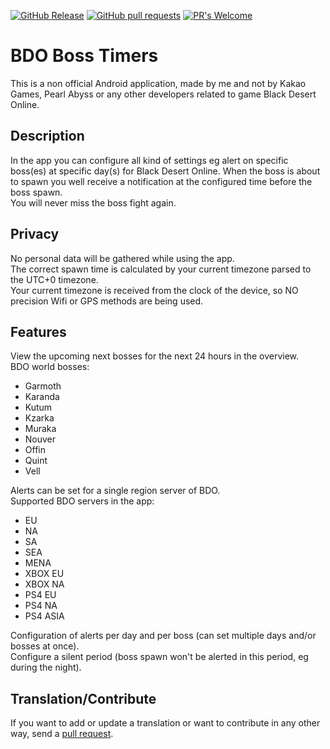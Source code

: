 [![GitHub Release](https://img.shields.io/github/tag/invissvenska/BDO-Boss-Timers.svg?style=flat)]() 
[![GitHub pull requests](https://img.shields.io/github/issues-pr/invissvenska/BDO-Boss-Timers.svg?style=flat)]() 
[![PR's Welcome](https://img.shields.io/badge/PRs-welcome-brightgreen.svg?style=flat)](http://makeapullrequest.com)  

# BDO Boss Timers #

This is a non official Android application, made by me and not by Kakao Games, Pearl Abyss or any other developers related to game Black Desert Online.  

## Description 
In the app you can configure all kind of settings eg alert on specific boss(es) at specific day(s) for Black Desert Online. When the boss is about to spawn you well receive a notification at the configured time before the boss spawn.  
You will never miss the boss fight again.

## Privacy
No personal data will be gathered while using the app.  
The correct spawn time is calculated by your current timezone parsed to the UTC+0 timezone.  
Your current timezone is received from the clock of the device, so NO precision Wifi or GPS methods are being used.

## Features
View the upcoming next bosses for the next 24 hours in the overview.  
BDO world bosses:  
* Garmoth  
* Karanda  
* Kutum  
* Kzarka  
* Muraka  
* Nouver  
* Offin  
* Quint  
* Vell  

Alerts can be set for a single region server of BDO.  
Supported BDO servers in the app:  
* EU  
* NA  
* SA  
* SEA 
* MENA 
* XBOX EU  
* XBOX NA  
* PS4 EU  
* PS4 NA  
* PS4 ASIA  

Configuration of alerts per day and per boss (can set multiple days and/or bosses at once).    
Configure a silent period (boss spawn won't be alerted in this period, eg during the night).  

## Translation/Contribute
If you want to add or update a translation or want to contribute in any other way, send a [pull request](https://help.github.com/articles/about-pull-requests/).
